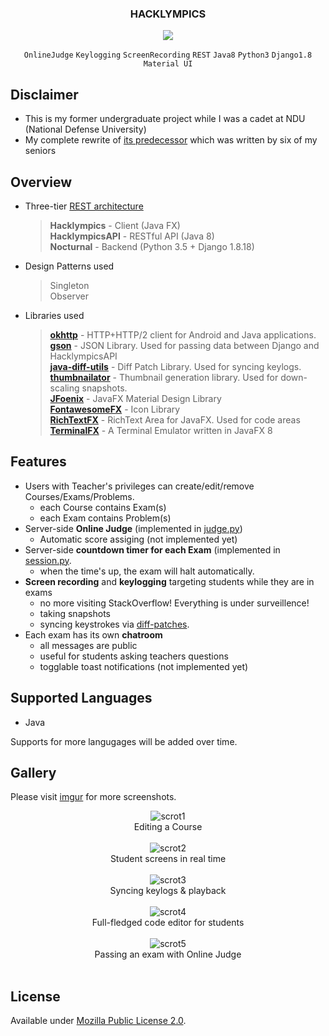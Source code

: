 <div align="center">
<h3>HACKLYMPICS</h3>
<img src="https://github.com/aesophor/Hacklympics/raw/master/assets/Dashboard.png">

`OnlineJudge` `Keylogging` `ScreenRecording` `REST` `Java8` `Python3` `Django1.8` `Material UI`
</div>

## Disclaimer
* This is my former undergraduate project while I was a cadet at NDU (National Defense University)
* My complete rewrite of [its predecessor](https://github.com/Max-Projects) which was written by six of my seniors

## Overview
* Three-tier [REST architecture](https://en.wikipedia.org/wiki/Representational_state_transfer)
  > **Hacklympics** - Client (Java FX)    
  > **HacklympicsAPI** - RESTful API (Java 8)    
  > **Nocturnal** - Backend (Python 3.5 + Django 1.8.18)    

 * Design Patterns used
   > Singleton    
   > Observer    

* Libraries used
  
  > **[okhttp](https://github.com/square/okhttp)** - HTTP+HTTP/2 client for Android and Java applications.    
  > **[gson](https://github.com/google/gson)** -  JSON Library. Used for passing data between Django and HacklympicsAPI    
  >  **[java-diff-utils](https://code.google.com/archive/p/java-diff-utils/#!)** - Diff Patch Library. Used for syncing keylogs.    
  >  **[thumbnailator](https://github.com/coobird/thumbnailator)** - Thumbnail generation library. Used for down-scaling snapshots.    
  > **[JFoenix](https://github.com/jfoenixadmin/JFoenix)** - JavaFX Material Design Library    
  > **[FontawesomeFX](https://bitbucket.org/Jerady/fontawesomefx)** - Icon Library    
  > **[RichTextFX](https://github.com/FXMisc/RichTextFX)** - RichText Area for JavaFX. Used for code areas    
  > **[TerminalFX](https://github.com/javaterminal/TerminalFX)** - A Terminal Emulator written in JavaFX 8    

## Features
* Users with Teacher's privileges can create/edit/remove Courses/Exams/Problems.
  * each Course contains Exam(s)
  * each Exam contains Problem(s)
* Server-side **Online Judge** (implemented in  [judge.py](https://github.com/aesophor/Hacklympics/blob/master/Nocturnal/hacklympics/judge.py))
  * Automatic score assiging (not implemented yet)
* Server-side **countdown timer for each Exam** (implemented in [session.py](https://github.com/aesophor/Hacklympics/blob/9b3166e13aca28ca29bd304db087336081c48a45/Nocturnal/hacklympics/sessions.py#L85).
  * when the time's up, the exam will halt automatically.
* **Screen recording** and **keylogging** targeting students while they are in exams
  * no more visiting StackOverflow! Everything is under surveillence!
  * taking snapshots
  * syncing keystrokes via [diff-patches](https://github.com/aesophor/Hacklympics/blob/master/Hacklympics/src/com/hacklympics/common/code).
* Each exam has its own **chatroom**
  *  all messages are public
  * useful for students asking teachers questions
  * togglable toast notifications (not implemented yet)

## Supported Languages
* Java

Supports for more langugages will be added over time.


## Gallery
Please visit [imgur](https://imgur.com/a/wuw9Yaa) for more screenshots.
<div align="center">
    <img src="https://github.com/aesophor/Hacklympics/raw/master/assets/teacher/EditMaterials - Course.png" alt="scrot1"><br>Editing a Course
    <br><br>
    <img src="https://github.com/aesophor/Hacklympics/raw/master/assets/teacher/Proctor - Snapshots.png" alt="scrot2"><br>Student screens in real time
    <br><br>
    <img src="https://github.com/aesophor/Hacklympics/raw/master/assets/teacher/Proctor - Keystrokes.png" alt="scrot3"><br>Syncing keylogs & playback
    <br><br>
    <img src="https://github.com/aesophor/Hacklympics/raw/master/assets/student/TakeExam - Code.png" alt="scrot4"><br>Full-fledged code editor for students
    <br><br>
    <img src="https://github.com/aesophor/Hacklympics/raw/master/assets/student/TakeExam - OnlineJudge.png" alt="scrot5"><br>Passing an exam with Online Judge
    <br><br>

</div>

## License
Available under [Mozilla Public License 2.0](https://github.com/aesophor/hacklympics/blob/master/LICENSE).


